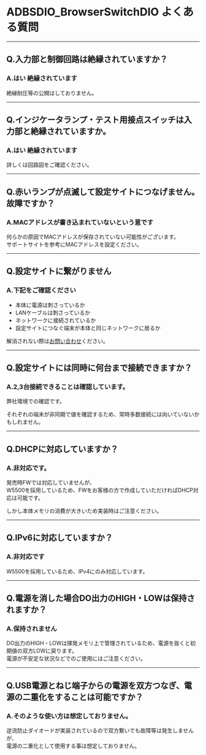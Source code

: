 # ADBSDIO_BrowserSwitchDIO よくある質問

---
## Q.入力部と制御回路は絶縁されていますか？

### A.はい 絶縁されています
絶縁耐圧等の公開はしておりません。

---

## Q.インジケータランプ・テスト用接点スイッチは入力部と絶縁されていますか。

### A.はい 絶縁されています

詳しくは回路図をご確認ください。

---

## Q.赤いランプが点滅して設定サイトにつなげません。故障ですか？

### A.MACアドレスが書き込まれていないという意です

何らかの原因でMACアドレスが保存されていない可能性がございます。  
サポートサイトを参考にMACアドレスを設定ください。  

---

## Q.設定サイトに繋がりません

### A.下記をご確認ください

- 本体に電源は刺さっているか
- LANケーブルは刺さっているか
- ネットワークに接続されているか
- 設定サイトにつなぐ端末が本体と同じネットワークに居るか  

解消されない際は[お問い合わせ](https://bit-trade-one.co.jp/contactus/)ください。

---

## Q.設定サイトには同時に何台まで接続できますか？

### A.2,3台接続できることは確認しています。

弊社環境での確認です。

それぞれの端末が非同期で値を確認するため、常時多数接続には向いていないかもしれません。

---

## Q.DHCPに対応していますか？

### A.非対応です。

発売時FWでは対応していませんが、  
W5500を採用しているため、FWをお客様の方で作成していただければDHCP対応は可能です。

しかし本体メモリの消費が大きいため実装時はご注意ください。

---

## Q.IPv6に対応していますか？

### A.非対応です

W5500を採用しているため、IPv4にのみ対応しています。  

---
## Q.電源を消した場合DO出力のHIGH・LOWは保持されますか？

### A.保持されません

DO出力のHIGH・LOWは揮発メモリ上で管理されているため、電源を抜くと初期値の双方LOWに戻ります。  
電源が不安定な状況などでのご使用にはご注意ください。  

---

## Q.USB電源とねじ端子からの電源を双方つなぎ、電源の二重化をすることは可能ですか？

### A.そのような使い方は想定しておりません。

逆流防止ダイオードが実装されているので双方繋いでも故障等は発生しませんが、  
電源の二重化として使用する事は想定しておりません。  

